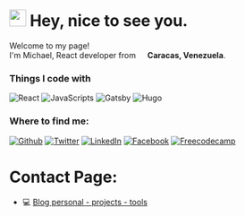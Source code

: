 <h1><img src="https://emojis.slackmojis.com/emojis/images/1531849430/4246/blob-sunglasses.gif?1531849430" width="30"/> Hey, nice to see you.</h1>


<p>Welcome to my page! </br> I'm Michael, React developer from <img src="https://image.flaticon.com/icons/svg/197/197580.svg" width="13"/> <b>Caracas, Venezuela</b>.
<h3>Things I code with</h3>
<p> <img alt="React" src="https://img.shields.io/badge/-React-black?style=flat-square&logo=react" /> <img alt="JavaScripts" src="https://img.shields.io/badge/-Javascripts-040d04?style=flat-square&logo=javascript" /> <img alt="Gatsby" src="https://img.shields.io/badge/-Gatsby-7d0b7b?style=flat-square&logo=gatsby" /> <img alt="Hugo" src="https://img.shields.io/badge/-Hugo-092036?style=flat-square&logo=hugo" /> 
  
  <h3>Where to find me:</h3>
<p><a href="https://github.com/mcljs" target="_blank"><img alt="Github" src="https://img.shields.io/badge/GitHub-%2312100E.svg?&style=for-the-badge&logo=Github&logoColor=white" /></a> <a href="https://twitter.com/mcljs15" target="_blank"><img alt="Twitter" src="https://img.shields.io/badge/twitter-%231DA1F2.svg?&style=for-the-badge&logo=twitter&logoColor=white" /></a> <a href="https://www.linkedin.com/in/mcljs/" target="_blank"><img alt="LinkedIn" src="https://img.shields.io/badge/linkedin-%230077B5.svg?&style=for-the-badge&logo=linkedin&logoColor=white" /></a> <a href="https://www.facebook.com/mcljs" target="_blank"><img alt="Facebook" src="https://img.shields.io/badge/facebook-%230077B5.svg?&style=for-the-badge&logo=facebook&logoColor=white" /></a>
  <a href="https://www.freecodecamp.org/mcljs" target="_blank"><img alt="Freecodecamp" src="https://img.shields.io/badge/freecodecamp-%23007735.svg?&style=for-the-badge&logo=freecodecamp&logoColor=white" target="_blank"/></a>
</p>


# Contact Page:

- 💻 [ Blog personal - projects - tools](https://michael-chacon.tk/)

<!--
**mcljs/mcljs** is a ✨ _special_ ✨ repository because its `README.md` (this file) appears on your GitHub profile.

Here are some ideas to get you started:

- 🔭 I’m currently working on ...
- 🌱 I’m currently learning ...
- 👯 I’m looking to collaborate on ...
- 🤔 I’m looking for help with ...
- 💬 Ask me about ...
- 📫 How to reach me: ...
- 😄 Pronouns: ...
- ⚡ Fun fact: ...
-->
